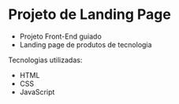 # Projeto de Landing Page

- Projeto Front-End guiado
- Landing page de produtos de tecnologia

Tecnologias utilizadas:
- HTML
- CSS
- JavaScript
